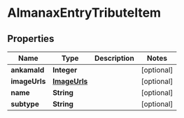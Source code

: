 

# AlmanaxEntryTributeItem


## Properties

| Name | Type | Description | Notes |
|------------ | ------------- | ------------- | -------------|
|**ankamaId** | **Integer** |  |  [optional] |
|**imageUrls** | [**ImageUrls**](ImageUrls.md) |  |  [optional] |
|**name** | **String** |  |  [optional] |
|**subtype** | **String** |  |  [optional] |



